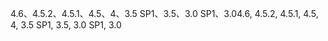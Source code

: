 <span data-ttu-id="28226-101">4.6、4.5.2、4.5.1、4.5、4、3.5 SP1、3.5、3.0 SP1、3.0</span><span class="sxs-lookup"><span data-stu-id="28226-101">4.6, 4.5.2, 4.5.1, 4.5, 4, 3.5 SP1, 3.5, 3.0 SP1, 3.0</span></span>
